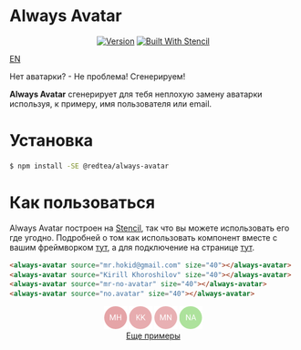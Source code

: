 # Always Avatar

<div align="center">
    <a href="https://www.npmjs.com/package/@redtea/always-avatar"><img src="https://img.shields.io/npm/v/@redtea/always-avatar.svg" alt="Version" /></a>
<a href="https://stenciljs.com/"><img src="https://img.shields.io/badge/-Built%20With%20Stencil-16161d.svg?logo=data%3Aimage%2Fsvg%2Bxml%3Bbase64%2CPD94bWwgdmVyc2lvbj0iMS4wIiBlbmNvZGluZz0idXRmLTgiPz4KPCEtLSBHZW5lcmF0b3I6IEFkb2JlIElsbHVzdHJhdG9yIDE5LjIuMSwgU1ZHIEV4cG9ydCBQbHVnLUluIC4gU1ZHIFZlcnNpb246IDYuMDAgQnVpbGQgMCkgIC0tPgo8c3ZnIHZlcnNpb249IjEuMSIgaWQ9IkxheWVyXzEiIHhtbG5zPSJodHRwOi8vd3d3LnczLm9yZy8yMDAwL3N2ZyIgeG1sbnM6eGxpbms9Imh0dHA6Ly93d3cudzMub3JnLzE5OTkveGxpbmsiIHg9IjBweCIgeT0iMHB4IgoJIHZpZXdCb3g9IjAgMCA1MTIgNTEyIiBzdHlsZT0iZW5hYmxlLWJhY2tncm91bmQ6bmV3IDAgMCA1MTIgNTEyOyIgeG1sOnNwYWNlPSJwcmVzZXJ2ZSI%2BCjxzdHlsZSB0eXBlPSJ0ZXh0L2NzcyI%2BCgkuc3Qwe2ZpbGw6I0ZGRkZGRjt9Cjwvc3R5bGU%2BCjxwYXRoIGNsYXNzPSJzdDAiIGQ9Ik00MjQuNywzNzMuOWMwLDM3LjYtNTUuMSw2OC42LTkyLjcsNjguNkgxODAuNGMtMzcuOSwwLTkyLjctMzAuNy05Mi43LTY4LjZ2LTMuNmgzMzYuOVYzNzMuOXoiLz4KPHBhdGggY2xhc3M9InN0MCIgZD0iTTQyNC43LDI5Mi4xSDE4MC40Yy0zNy42LDAtOTIuNy0zMS05Mi43LTY4LjZ2LTMuNkgzMzJjMzcuNiwwLDkyLjcsMzEsOTIuNyw2OC42VjI5Mi4xeiIvPgo8cGF0aCBjbGFzcz0ic3QwIiBkPSJNNDI0LjcsMTQxLjdIODcuN3YtMy42YzAtMzcuNiw1NC44LTY4LjYsOTIuNy02OC42SDMzMmMzNy45LDAsOTIuNywzMC43LDkyLjcsNjguNlYxNDEuN3oiLz4KPC9zdmc%2BCg%3D%3D&colorA=16161d&style=flat-square" alt="Built With Stencil" /></a>
</div>

[EN](https://github.com/org-redtea/always-avatar/blob/master/readme.md)

Нет аватарки? - Не проблема! Сгенерируем!

**Always Avatar** сгенерирует для тебя неплохую замену аватарки используя, к примеру, имя пользователя или email.

# Установка

```bash
$ npm install -SE @redtea/always-avatar
```

# Как пользоваться

Always Avatar построен на [Stencil](https://stenciljs.com/), так что вы можете использовать его где угодно. Подробней о том как использовать компонент вместе с вашим фреймворком [тут](https://stenciljs.com/docs/overview), а для подключение на странице [тут](https://stenciljs.com/docs/javascript).

```HTML
<always-avatar source="mr.hokid@gmail.com" size="40"></always-avatar>
<always-avatar source="Kirill Khoroshilov" size="40"></always-avatar>
<always-avatar source="mr-no-avatar" size="40"></always-avatar>
<always-avatar source="no.avatar" size="40"></always-avatar>
```

<div align="center">
  <img alt="Avatar for mr.hokid@gmail.com" src="https://raw.githubusercontent.com/org-redtea/always-avatar/master/docs/images/example_1.png" width="40" height="40" />
  <img alt="Avatar for Kirill Khoroshilov" src="https://raw.githubusercontent.com/org-redtea/always-avatar/master/docs/images/example_2.png" width="40" height="40" />
  <img alt="Avatar for mr-no-avatar" src="https://raw.githubusercontent.com/org-redtea/always-avatar/master/docs/images/example_3.png" width="40" height="40" />
  <img alt="Avatar for no.avatar" src="https://raw.githubusercontent.com/org-redtea/always-avatar/master/docs/images/example_4.png" width="40" height="40" />
</div>

<div align="center">
  <a href="https://org-redtea.github.io/always-avatar/">Еще примеры</a>
</div>


